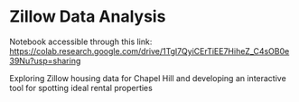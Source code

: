 # Zillow Data Analysis
Notebook accessible through this link: https://colab.research.google.com/drive/1Tgl7QyiCErTiEE7HiheZ_C4sOB0e39Nu?usp=sharing

Exploring Zillow housing data for Chapel Hill and developing an interactive tool for spotting ideal rental properties
